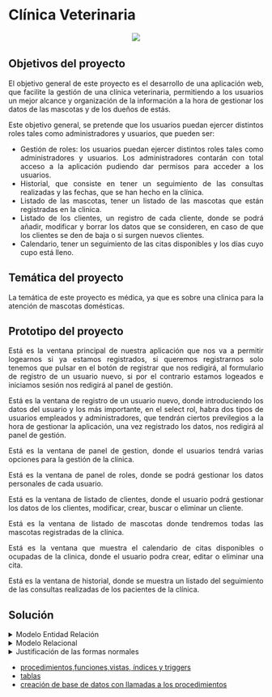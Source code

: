 # Clínica Veterinaria
<div align="justify">

<div align="center">
<img src="https://www.simbiotia.com/wp-content/uploads/diseno-de-clinicas-veterinarias.jpg" width="500px"/>
</div>

## Objetivos del proyecto
<div style="text-align: justify"> 
<p>El objetivo general de este proyecto es el desarrollo de una aplicación web, que facilite la gestión de una clínica veterinaria, permitiendo a los usuarios un mejor alcance y organización de la información a la hora de gestionar los datos de las mascotas y de los dueños de estás.
</p>
<p>Este objetivo general, se pretende que los usuarios puedan ejercer distintos roles tales como administradores y usuarios, que pueden ser:</p>

* Gestión de roles: los usuarios puedan ejercer distintos roles tales como administradores y usuarios. Los administradores contarán con total acceso a la aplicación pudiendo dar permisos para acceder a los usuarios. 
* Historial, que consiste en tener un seguimiento de las consultas realizadas y las fechas, que se han hecho en la clínica.
* Listado de las mascotas, tener un listado de las mascotas que están registradas en la clinica.
* Listado de los clientes, un registro de cada cliente, donde se podrá añadir, modificar y borrar los datos que se consideren, en caso de que los clientes se den de baja o si surgen nuevos clientes.
* Calendario, tener un seguimiento de las citas disponibles y los días cuyo cupo está lleno.

</div>

<div id='id2'></div>

## Temática del proyecto

La temática de este proyecto es médica, ya que es sobre una clinica para la atención de mascotas domésticas.



## Prototipo del proyecto

 
 Está es la ventana principal de nuestra aplicación que nos va a permitir logearnos si ya estamos registrados, si queremos registrarnos solo tenemos que pulsar en el botón de registrar que nos redigirá, al formulario de registro de un usuario nuevo, si por el contrario estamos logeados e iniciamos sesión nos redigirá al panel de gestión.

  Está es la ventana de registro de un usuario nuevo, donde introduciendo los datos del usuario y los más importante, en el select rol, habra dos tipos de usuarios empleados y administradores, que tendrán ciertos previlegios a la hora de gestionar la aplicación, una vez registrado los datos, nos redigirá al panel de gestión.

   Está es la ventana de panel de gestion, donde el usuarios tendrá varias opciones para la gestión de la clínica.

   Está es la ventana de panel de roles, donde se podrá gestionar los datos personales de cada usuario.

   Está es la ventana de listado de clientes, donde el usuario podrá gestionar los datos de los clientes, modificar, crear, buscar o eliminar un cliente.

   Está es la ventana de listado de mascotas donde tendremos todas las mascotas registradas de la clínica.


   Está es la ventana que muestra el calendario de citas disponibles o ocupadas de la clinica, donde el usuario podra crear, editar o eliminar una cita.


  Está es la ventana de historial, donde se muestra un listado del seguimiento de las consultas realizadas de los pacientes de la clínica.

## Solución 
 
<details>
      <summary>Modelo Entidad Relación</summary>
      <div align="center">
        <img src="IMG/ER.png">
      </div>
      </details>
<details>
      <summary>Modelo Relacional</summary>
      <div align="center">
        <img src="IMG/MR.png">
      </div>
</details>
 
<details>
      <summary>Justificación de las formas normales</summary>
      <div align="justify">
       
### Primera forma normal
       
Para cumplir con la primera forma normal los atributos de las tablas deben ser atómicos. En nuestro caso esto se cumple ya que no existen atributos con varios valores dentro de la misma celda
o atributos suceptibles a ser separados en tablas diferentes.

### Segunda forma normal
     
La segunda forma normal se cumplirá solo cuando se haya cumplido la primera y todos los atributos que no formen parte de la clave primaria tengan dependencia funcional completa con ella.
En nuestro caso la segunda forma normal también se cumple ya que no existen atributos en las tablas que no guarden relación con la clave principal de la misma.
       
### Tercera forma normal
       
Por último la tercera forma normal solo se cumplirá se se cumplen las dos anteriores y no exista transitividad. En las tablas de este proyecto no existe tal transtividad, un ejemplo donde esto podría ocurrir y que está controlado
es el caso de la dirección ya que si esta se encontrara dentro del usuario no se cumpliria esta forma normal.

</div>
</details>
</div>

- <a href='sql/random.sql'>procedimientos,funciones,vistas, índices y triggers</a>
- <a href='sql/proyecto.sql'>tablas</a>
- <a href='sql/calls'>creación de base de datos con llamadas a los procedimientos</a>

